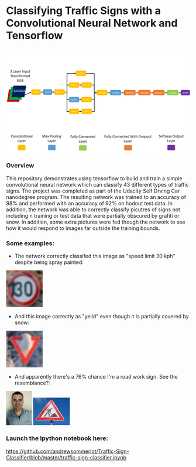 # Classifying Traffic Signs with a Convolutional Neural Network and Tensorflow 

<img src="sign_classifier_2.png"/>

### Overview
This repository demonstrates using tensorflow to build and train a simple convolutional neural network which can classify 43 different types of traffic signs. The project was completed as part of the Udacity Self Drving Car nanodegree program. The resulting network was trained to an accuracy of 98% and performed with an accuracy of 92% on hodout test data. In addition, the network was able to correctly classify picutres of signs not including n training or test data that were partially obscured by grafiti or snow. In addition, some extra pictures were fed though the network to see how it would respond to images far outside the training bounds. 

### Some examples: 
* The network correctly classifed this image as "speed limit 30 kph" despite being spray painted:

<img src="pics/test_signs/speed_30_graphiti.png" width="100"/>

* And this image correctly as "yeild" even though it is partially covered by snow:
<img src="pics/test_signs/snow_covered_yield.png" width="100"/>

* And apparently there's a 76% chance I'm a road work sign. See the resemblance?:

<img src="pics/me_big.jpg" width="70"/>               <img src="pics/compare_signs/road_work.jpg" width="100"/>


### Launch the Ipython notebook here: 
https://github.com/andrewsommerlot/Traffic-Sign-Classifier/blob/master/traffic-sign-classifier.ipynb
